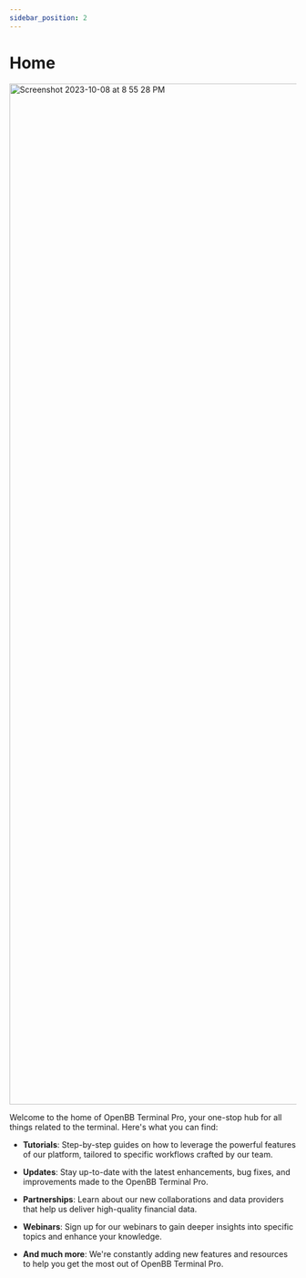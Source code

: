 ```yaml
---
sidebar_position: 2
---
```


# Home

<img width="1792" alt="Screenshot 2023-10-08 at 8 55 28 PM" src="https://github.com/OpenBB-finance/terminalpro/assets/25267873/3e6e9b81-41fd-499a-b026-defe7baab5d7" />

Welcome to the home of OpenBB Terminal Pro, your one-stop hub for all things related to the terminal. Here's what you can find:

* **Tutorials**: Step-by-step guides on how to leverage the powerful features of our platform, tailored to specific workflows crafted by our team.

* **Updates**: Stay up-to-date with the latest enhancements, bug fixes, and improvements made to the OpenBB Terminal Pro.

* **Partnerships**: Learn about our new collaborations and data providers that help us deliver high-quality financial data.

* **Webinars**: Sign up for our webinars to gain deeper insights into specific topics and enhance your knowledge.

* **And much more**: We're constantly adding new features and resources to help you get the most out of OpenBB Terminal Pro.
